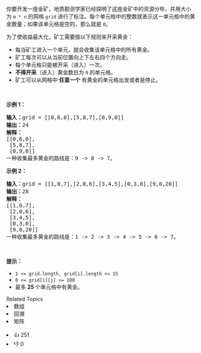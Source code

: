 <p>你要开发一座金矿，地质勘测学家已经探明了这座金矿中的资源分布，并用大小为&nbsp;<code>m * n</code> 的网格 <code>grid</code> 进行了标注。每个单元格中的整数就表示这一单元格中的黄金数量；如果该单元格是空的，那么就是 <code>0</code>。</p>

<p>为了使收益最大化，矿工需要按以下规则来开采黄金：</p>

<ul> 
 <li>每当矿工进入一个单元，就会收集该单元格中的所有黄金。</li> 
 <li>矿工每次可以从当前位置向上下左右四个方向走。</li> 
 <li>每个单元格只能被开采（进入）一次。</li> 
 <li><strong>不得开采</strong>（进入）黄金数目为 <code>0</code> 的单元格。</li> 
 <li>矿工可以从网格中 <strong>任意一个</strong> 有黄金的单元格出发或者是停止。</li> 
</ul>

<p>&nbsp;</p>

<p><strong>示例 1：</strong></p>

<pre><strong>输入：</strong>grid = [[0,6,0],[5,8,7],[0,9,0]]
<strong>输出：</strong>24
<strong>解释：</strong>
[[0,6,0],
 [5,8,7],
 [0,9,0]]
一种收集最多黄金的路线是：9 -&gt; 8 -&gt; 7。
</pre>

<p><strong>示例 2：</strong></p>

<pre><strong>输入：</strong>grid = [[1,0,7],[2,0,6],[3,4,5],[0,3,0],[9,0,20]]
<strong>输出：</strong>28
<strong>解释：</strong>
[[1,0,7],
 [2,0,6],
 [3,4,5],
 [0,3,0],
 [9,0,20]]
一种收集最多黄金的路线是：1 -&gt; 2 -&gt; 3 -&gt; 4 -&gt; 5 -&gt; 6 -&gt; 7。
</pre>

<p>&nbsp;</p>

<p><strong>提示：</strong></p>

<ul> 
 <li><code>1 &lt;= grid.length,&nbsp;grid[i].length &lt;= 15</code></li> 
 <li><code>0 &lt;= grid[i][j] &lt;= 100</code></li> 
 <li>最多 <strong>25 </strong>个单元格中有黄金。</li> 
</ul>

<div><div>Related Topics</div><div><li>数组</li><li>回溯</li><li>矩阵</li></div></div><br><div><li>👍 251</li><li>👎 0</li></div>